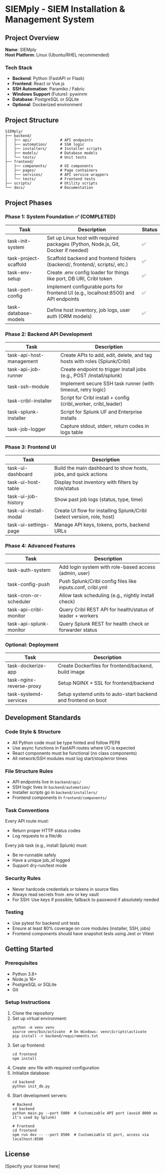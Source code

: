 # SIEMply - SIEM Installation & Management System

## Project Overview
**Name**: SIEMply  
**Host Platform**: Linux (Ubuntu/RHEL recommended)  

### Tech Stack
- **Backend**: Python (FastAPI or Flask)
- **Frontend**: React or Vue.js
- **SSH Automation**: Paramiko / Fabric
- **Windows Support** (Future): pywinrm
- **Database**: PostgreSQL or SQLite
- **Optional**: Dockerized environment

## Project Structure
```
SIEMply/
├── backend/
│   ├── api/             # API endpoints
│   ├── automation/      # SSH logic
│   ├── installers/      # Installer scripts
│   ├── models/          # Database models
│   └── tests/           # Unit tests
├── frontend/
│   ├── components/      # UI components
│   ├── pages/           # Page containers
│   ├── services/        # API service wrappers
│   └── tests/           # Frontend tests
├── scripts/             # Utility scripts
└── docs/                # Documentation
```

## Project Phases

### Phase 1: System Foundation ✅ (COMPLETED)
| Task | Description | Status |
|------|-------------|--------|
| task-init-system | Set up Linux host with required packages (Python, Node.js, Git, Docker if needed) | ✅ |
| task-project-scaffold | Scaffold backend and frontend folders (backend/, frontend/, scripts/, etc.) | ✅ |
| task-env-setup | Create .env config loader for things like port, DB URI, Cribl token | ✅ |
| task-port-config | Implement configurable ports for frontend UI (e.g., localhost:8500) and API endpoints | ✅ |
| task-database-models | Define host inventory, job logs, user auth (ORM models) | ✅ |

### Phase 2: Backend API Development
| Task | Description |
|------|-------------|
| task-api-host-management | Create APIs to add, edit, delete, and tag hosts with roles (Splunk/Cribl) |
| task-api-job-runner | Create endpoint to trigger install jobs (e.g., POST /install/splunk) |
| task-ssh-module | Implement secure SSH task runner (with timeout, retry logic) |
| task-cribl-installer | Script for Cribl install + config (cribl_worker, cribl_leader) |
| task-splunk-installer | Script for Splunk UF and Enterprise installs |
| task-job-logger | Capture stdout, stderr, return codes in logs table |

### Phase 3: Frontend UI
| Task | Description |
|------|-------------|
| task-ui-dashboard | Build the main dashboard to show hosts, jobs, and quick actions |
| task-ui-host-table | Display host inventory with filters by role/status |
| task-ui-job-history | Show past job logs (status, type, time) |
| task-ui-install-modal | Create UI flow for installing Splunk/Cribl (select version, role, host) |
| task-ui-settings-page | Manage API keys, tokens, ports, backend URLs |

### Phase 4: Advanced Features
| Task | Description |
|------|-------------|
| task-auth-system | Add login system with role-based access (admin, user) |
| task-config-push | Push Splunk/Cribl config files like inputs.conf, cribl.yml |
| task-cron-or-scheduler | Allow task scheduling (e.g., nightly install check) |
| task-api-cribl-monitor | Query Cribl REST API for health/status of leader + workers |
| task-api-splunk-monitor | Query Splunk REST for health check or forwarder status |

### Optional: Deployment
| Task | Description |
|------|-------------|
| task-dockerize-app | Create Dockerfiles for frontend/backend, build image |
| task-nginx-reverse-proxy | Setup NGINX + SSL for frontend/backend |
| task-systemd-services | Setup systemd units to auto-start backend and frontend on boot |

## Development Standards

### Code Style & Structure
- All Python code must be type hinted and follow PEP8
- Use async functions in FastAPI routes where I/O is expected
- React components must be functional (no class components)
- All network/SSH modules must log start/stop/error times

### File Structure Rules
- API endpoints live in `backend/api/`
- SSH logic lives in `backend/automation/`
- Installer scripts go in `backend/installers/`
- Frontend components in `frontend/components/`

### Task Conventions
Every API route must:
- Return proper HTTP status codes
- Log requests to a file/db

Every job task (e.g., install Splunk) must:
- Be re-runnable safely
- Have a unique job_id logged
- Support dry-run/test mode

### Security Rules
- Never hardcode credentials or tokens in source files
- Always read secrets from .env or key vault
- For SSH: Use keys if possible; fallback to password if absolutely needed

### Testing
- Use pytest for backend unit tests
- Ensure at least 80% coverage on core modules (installer, SSH, jobs)
- Frontend components should have snapshot tests using Jest or Vitest

## Getting Started

### Prerequisites
- Python 3.8+
- Node.js 16+
- PostgreSQL or SQLite
- Git

### Setup Instructions
1. Clone the repository
2. Set up virtual environment:
   ```
   python -m venv venv
   source venv/bin/activate  # On Windows: venv\Scripts\activate
   pip install -r backend/requirements.txt
   ```
3. Set up frontend:
   ```
   cd frontend
   npm install
   ```
4. Create .env file with required configuration
5. Initialize database:
   ```
   cd backend
   python init_db.py
   ```
6. Start development servers:
   ```
   # Backend
   cd backend
   python main.py --port 5000  # Customizable API port (avoid 8000 as it's used by Splunk)
   
   # Frontend
   cd frontend
   npm run dev -- --port 8500  # Customizable UI port, access via localhost:8500
   ```

## License
[Specify your license here] 